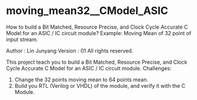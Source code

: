 # moving_mean32__CModel_ASIC
How to build a Bit Matched, Resource Precise, and Clock Cycle Accurate C Model for an ASIC / IC circuit module? 
Example: Moving Mean of 32 point of input stream. 

Author  : Lin Junyang
Version : 01
All rights reserved.

This project teach you to build a Bit Matched, Resource Precise, and Clock Cycle Accurate C Model for an ASIC / IC circuit module.
Challenges:
  1. Change the 32 points moving mean to 64 points mean.
  2. Build you RTL (Verilog or VHDL) of the module, and verify it with the C Module.
